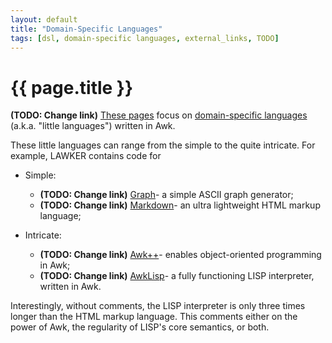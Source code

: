 ```yaml
---
layout: default
title: "Domain-Specific Languages"
tags: [dsl, domain-specific languages, external_links, TODO]
---
```


# {{ page.title }}

**(TODO: Change link)** [These pages][1] focus on [domain-specific
languages][2] (a.k.a. "little languages") written in Awk.

These little languages can range from the simple to the quite
intricate. For example, LAWKER contains code for

+ Simple: 

	+ **(TODO: Change link)** [Graph][3]\- a simple ASCII graph
	  generator;
	+ **(TODO: Change link)** [Markdown][4]\- an ultra lightweight
	  HTML markup language;

+ Intricate: 

	+ **(TODO: Change link)** [Awk++][5]\- enables object-oriented
	  programming in Awk;
	+ **(TODO: Change link)** [AwkLisp][6]\- a fully functioning LISP
	  interpreter, written in Awk.

Interestingly, without comments, the LISP interpreter is only three
times longer than the HTML markup language. This comments either on
the power of Awk,  the regularity of LISP's core semantics, or both.

[1]: ?Dsl
[2]: http://en.wikipedia.org/wiki/Domain-specific_programming_language
[3]: ?dsl/graph
[4]: ?dsl/markdown
[5]: ?dsl/awkplusplus
[6]: ?dsl/awklisp
